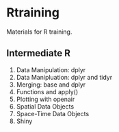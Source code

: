 # Rtraining

Materials for R training.

## Intermediate R

1. Data Manipulation: dplyr
2. Data Manipluation: dplyr and tidyr
3. Merging: base and dplyr
4. Functions and apply()
5. Plotting with openair
6. Spatial Data Objects
7. Space-Time Data Objects
8. Shiny
